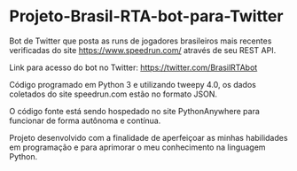 # Projeto-Brasil-RTA-bot-para-Twitter
Bot de Twitter que posta as runs de jogadores brasileiros mais recentes verificadas do site https://www.speedrun.com/ através de seu REST API.

Link para acesso do bot no Twitter: https://twitter.com/BrasilRTAbot

Código programado em Python 3 e utilizando tweepy 4.0, os dados coletados do site speedrun.com estão no formato JSON.

O código fonte está sendo hospedado no site PythonAnywhere para funcionar de forma autônoma e contínua.

Projeto desenvolvido com a finalidade de aperfeiçoar as minhas habilidades em programação e para aprimorar o meu conhecimento na linguagem Python.
